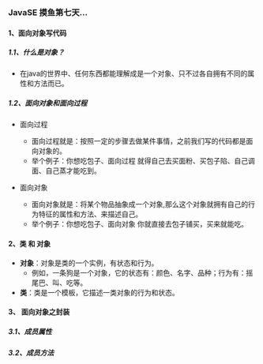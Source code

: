 ###  JavaSE 摸鱼第七天...

#### 1、面向对象写代码

##### 1.1、什么是对象？

+ 在java的世界中、任何东西都能理解成是一个对象、只不过各自拥有不同的属性和方法而已。

##### 1.2、面向对象和面向过程

+ 面向过程
  + 面向过程就是：按照一定的步骤去做某件事情，之前我们写的代码都是面向对象的。
  + 举个例子：你想吃包子、面向过程 就得自己去买面粉、买包子陷、自己调面、自己蒸才能吃到。

+ 面向对象
  + 面向对象就是：将某个物品抽象成一个对象,那么这个对象就拥有自己的行为特征的属性和方法、来描述自己。
  + 举个例子：你想吃包子、面向对象 你就直接去包子铺买，买来就能吃。

#### 2、类 和 对象

- **对象**：对象是类的一个实例，有状态和行为。
  + 例如，一条狗是一个对象，它的状态有：颜色、名字、品种；行为有：摇尾巴、叫、吃等。
- **类**：类是一个模板，它描述一类对象的行为和状态。

#### 3、 面向对象之封装

##### 3.1、成员属性

##### 3.2、成员方法



